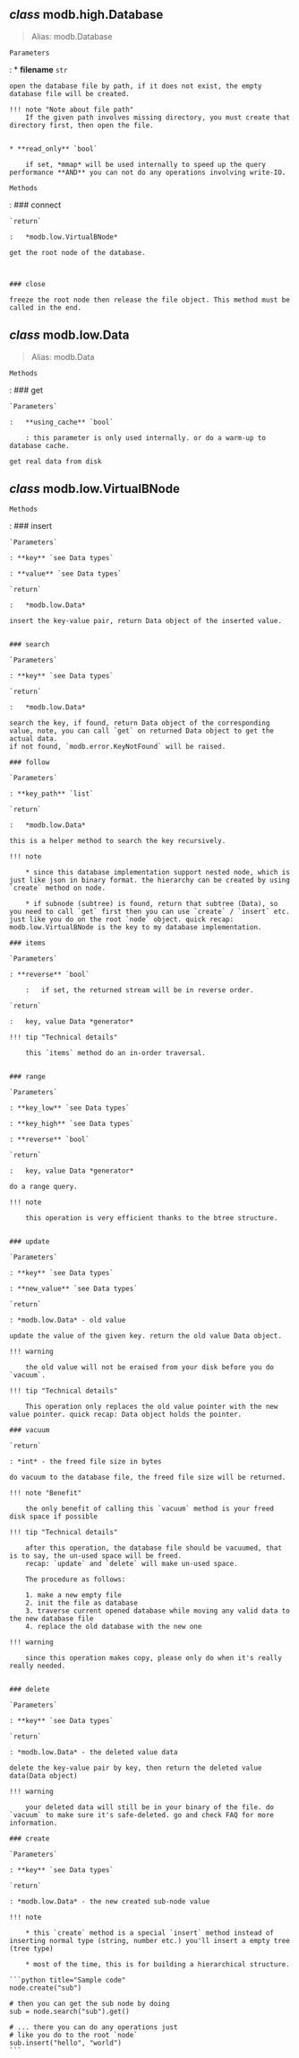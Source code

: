 
## *class* **modb.high.Database**
> Alias: modb.Database


`Parameters`

:   * **filename** `str`

    open the database file by path, if it does not exist, the empty database file will be created.

    !!! note "Note about file path"
        If the given path involves missing directory, you must create that directory first, then open the file.


    * **read_only** `bool`

        if set, *mmap* will be used internally to speed up the query performance **AND** you can not do any operations involving write-IO.


`Methods`

:   ### connect

    `return`

    :   *modb.low.VirtualBNode*

    get the root node of the database.



    ### close

    freeze the root node then release the file object. This method must be called in the end.


## *class* **modb.low.Data**
> Alias: modb.Data

`Methods`

:   ### get

    `Parameters`

    :   **using_cache** `bool`
        
        : this parameter is only used internally. or do a warm-up to database cache.

    get real data from disk


## *class* **modb.low.VirtualBNode**

`Methods`

:   ### insert

    `Parameters`

    : **key** `see Data types`

    : **value** `see Data types`

    `return`

    :   *modb.low.Data*

    insert the key-value pair, return Data object of the inserted value.


    ### search

    `Parameters`

    : **key** `see Data types`

    `return`

    :   *modb.low.Data*

    search the key, if found, return Data object of the corresponding value, note, you can call `get` on returned Data object to get the actual data.
    if not found, `modb.error.KeyNotFound` will be raised.

    ### follow

    `Parameters`

    : **key_path** `list`

    `return`

    :   *modb.low.Data*

    this is a helper method to search the key recursively.

    !!! note

        * since this database implementation support nested node, which is just like json in binary format. the hierarchy can be created by using `create` method on node.
    
        * if subnode (subtree) is found, return that subtree (Data), so you need to call `get` first then you can use `create` / `insert` etc. just like you do on the root `node` object. quick recap: modb.low.VirtualBNode is the key to my database implementation.

    ### items

    `Parameters`

    : **reverse** `bool`

        :   if set, the returned stream will be in reverse order.

    `return`

    :   key, value Data *generator*

    !!! tip "Technical details"

        this `items` method do an in-order traversal. 


    ### range

    `Parameters`

    : **key_low** `see Data types`

    : **key_high** `see Data types`

    : **reverse** `bool`

    `return`

    :   key, value Data *generator*

    do a range query.

    !!! note

        this operation is very efficient thanks to the btree structure.


    ### update

    `Parameters`

    : **key** `see Data types`

    : **new_value** `see Data types`

    `return`

    : *modb.low.Data* - old value

    update the value of the given key. return the old value Data object.

    !!! warning

        the old value will not be eraised from your disk before you do `vacuum`.

    !!! tip "Technical details"

        This operation only replaces the old value pointer with the new value pointer. quick recap: Data object holds the pointer.
    
    ### vacuum

    `return`

    : *int* - the freed file size in bytes

    do vacuum to the database file, the freed file size will be returned.

    !!! note "Benefit"

        the only benefit of calling this `vacuum` method is your freed disk space if possible

    !!! tip "Technical details"

        after this operation, the database file should be vacuumed, that is to say, the un-used space will be freed.
        recap: `update` and `delete` will make un-used space.

        The procedure as follows:

        1. make a new empty file
        2. init the file as database
        3. traverse current opened database while moving any valid data to the new database file
        4. replace the old database with the new one
   
    !!! warning

        since this operation makes copy, please only do when it's really really needed.
    

    ### delete

    `Parameters`

    : **key** `see Data types`

    `return`

    : *modb.low.Data* - the deleted value data

    delete the key-value pair by key, then return the deleted value data(Data object)

    !!! warning

        your deleted data will still be in your binary of the file. do `vacuum` to make sure it's safe-deleted. go and check FAQ for more information.

    ### create

    `Parameters`

    : **key** `see Data types`

    `return`

    : *modb.low.Data* - the new created sub-node value

    !!! note

        * this `create` method is a special `insert` method instead of inserting normal type (string, number etc.) you'll insert a empty tree (tree type)

        * most of the time, this is for building a hierarchical structure.

    ```python title="Sample code"
    node.create("sub")

    # then you can get the sub node by doing
    sub = node.search("sub").get()

    # ... there you can do any operations just
    # like you do to the root `node`
    sub.insert("hello", "world")
    ```
    


    
